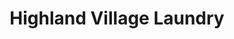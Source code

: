 ---
title: "Highland Village Laundry"
url: /bloomington/highland-village-laundry/
shop: Wäscherei
---